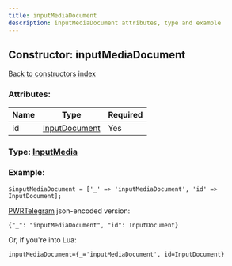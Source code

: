 ```yaml
---
title: inputMediaDocument
description: inputMediaDocument attributes, type and example
---
```

## Constructor: inputMediaDocument  
[Back to constructors index](index.md)



### Attributes:

| Name     |    Type       | Required |
|----------|---------------|----------|
|id|[InputDocument](../types/InputDocument.md) | Yes|



### Type: [InputMedia](../types/InputMedia.md)


### Example:

```
$inputMediaDocument = ['_' => 'inputMediaDocument', 'id' => InputDocument];
```  

[PWRTelegram](https://pwrtelegram.xyz) json-encoded version:

```
{"_": "inputMediaDocument", "id": InputDocument}
```


Or, if you're into Lua:  


```
inputMediaDocument={_='inputMediaDocument', id=InputDocument}

```



